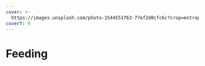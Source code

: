 ```yaml
---
cover: >-
  https://images.unsplash.com/photo-1544551763-77ef2d0cfc6c?crop=entropy&cs=srgb&fm=jpg&ixid=M3wxOTcwMjR8MHwxfHNlYXJjaHw0fHxmaXNofGVufDB8fHx8MTcxOTE3MTgxOXww&ixlib=rb-4.0.3&q=85
coverY: 0
---
```


# Feeding

